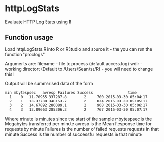 # httpLogStats
Evaluate HTTP Log Stats using R

## Function usage

 Load httpLogStats.R into R or RStudio and source it - the you can run the function "proclogs"
 
 Arguments are:
                 filename - file to process (default access.log)
                 wdir - working directort (Default to /Users/Sean/ss/R) - you will need to change this!
                 
                 
 Output will be summarised data of the form

```  
min mbytespsec   avresp Failures Success                time
  1    0   11.70955 337287.8        2     700 2015-03-30 05:04:17
  2    1   13.37738 348153.7        2     834 2015-03-30 05:05:17
  3    2   14.67892 280089.1        2     908 2015-03-30 05:06:17
  4    3   13.89663 285306.3        2     767 2015-03-30 05:07:17
```


 Where minute is minutes since the start of the sample
 mbytespsec is the Megabytes transferred per minute
 avresp is the Mean Response time for requests by minute
 Failures is the number of failed requests requests in that minute
 Success is the number of successful requests in that minute
